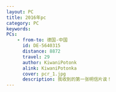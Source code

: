 ```yaml
---
layout: PC
title: 2016年pc
category: PC
keywords: 
PCs: 
    - from-to: 德国-中国
      id: DE-5640315
      distance: 8872
      travel: 29
      author: KiwaniPotonk
      alink: KiwaniPotonka
      cover: pcr_1.jpg
      description: 我收到的第一张明信片诶！
---
```

